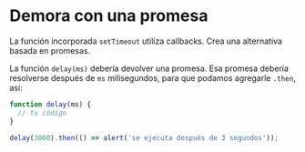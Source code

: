 
# Demora con una promesa

La función incorporada `setTimeout` utiliza callbacks. Crea una alternativa basada en promesas.

La función `delay(ms)` debería devolver una promesa. Esa promesa debería resolverse después de `ms` milisegundos, para que podamos agregarle `.then`, así:

```js
function delay(ms) {
  // tu código
}

delay(3000).then(() => alert('se ejecuta después de 3 segundos'));
```
